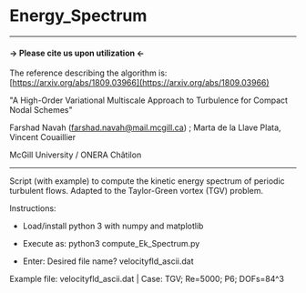 # Energy_Spectrum

---------------------------------------------
#### -> Please cite us upon utilization <-
The reference describing the algorithm is: [https://arxiv.org/abs/1809.03966](https://arxiv.org/abs/1809.03966)     

"A High-Order Variational Multiscale Approach to Turbulence for Compact Nodal Schemes"

Farshad Navah (farshad.navah@mail.mcgill.ca) ; Marta de la Llave Plata, Vincent Couaillier

McGill University / ONERA Châtilon

---------------------------------------------

Script (with example) to compute the kinetic energy spectrum of periodic turbulent flows. Adapted to the Taylor-Green vortex (TGV) problem.

Instructions:
- Load/install python 3 with numpy and matplotlib

- Execute as:
python3 compute_Ek_Spectrum.py

- Enter:
Desired file name? velocityfld_ascii.dat

Example file: velocityfld_ascii.dat |
Case: TGV; Re=5000; P6; DOFs=84^3
